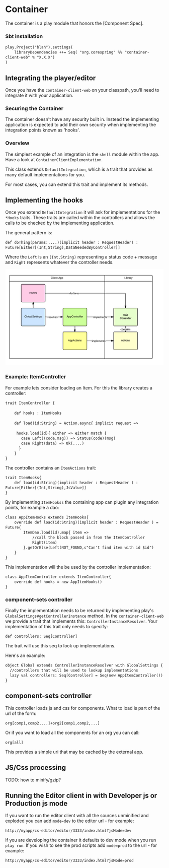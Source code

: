 # Container

The container is a play module that honors the [Component Spec].

### Sbt installation

    play.Project("blah").settings(
        libraryDependencies ++= Seq( "org.corespring" %% "container-client-web" % "X.X.X")
    )

## Integrating the player/editor

Once you have the `container-client-web` on your classpath, you'll need to integrate it with your application.

### Securing the Container

The container doesn't have any security built in. Instead the implementing application is expected to add their own 
security when implementing the integration points known as 'hooks'.

### Overview 

The simplest example of an integration is the `shell` module within the app. Have a look at `ContainerClientImplementation`.

This class extends `DefaultIntegration`, which is a trait that provides as many default implementations for you.

For most cases, you can extend this trait and implement its methods.

## Implementing the hooks

Once you extend `DefaultIntegration` it will ask for implementations for the `*Hooks` traits. These traits are called
 within the controllers and allows the calls to be checked by the implementing application.

The general pattern is: 

    def doThing(params:....)(implicit header : RequestHeader) : Future[Either[(Int,String),DataNeededByController]]

Where the `Left` is an `(Int,String)` representing a status code + message and `Right` represents whatever the 
controller needs.


![integration](../img/integration.png)

### Example: ItemController

For example lets consider loading an Item. For this the library creates a controller:

    trait ItemController {

        def hooks : ItemHooks

        def load(id:String) = Action.async{ implicit request => 
         
         hooks.load(id){ either => either match {
           case Left((code,msg)) => Status(code)(msg)
           case Right(data) => Ok(....)
          }
        }
    }

The controller contains an `ItemActions` trait:

    trait ItemHooks{
        def load(id:String)(implicit header : RequestHeader ) : Future[Either[(Int,String),JsValue]]
    }

By implementing `ItemHookss` the containing app can plugin any integration points, for example a dao:

    class AppItemHooks extends ItemHooks{
        override def load(id:String)(implicit header : RequestHeader ) = Future{
            ItemDao.load(id).map{ item =>
                //call the block passed in from the ItemController
                Right(item)
            }.getOrElse(Left(NOT_FOUND,s"Can't find item with id $id")
        }
    }

This implementation will the be used by the controller implementation:

    class AppItemController extends ItemController{
        override def hooks = new AppItemHooks()
    }

### component-sets controller
Finally the implementation needs to be returned by implementing play's `GlobalSettings#getControllerInstance` method.
In the `container-client-web` we provide a trait that implements this: `ControllerInstanceResolver`.
Your implementation of this trait only needs to specify:

    def controllers: Seq[Controller]

The trait will use this seq to look up implementations.

Here's an example:

    object Global extends ControllerInstanceResolver with GlobalSettings {
      //controllers that will be used to lookup implementations
      lazy val controllers: Seq[Controller] = Seq(new AppItemController())
    }


## component-sets controller

This controller loads js and css for components. What to load is part of the url of the form:

    org[comp1,comp2,...]+org2[comp1,comp2,...]

Or if you want to load all the components for an org you can call:

    org[all]


This provides a simple uri that may be cached by the external app.

## JS/Css processing

TODO: how to minify/gzip?


## Running the Editor client in with Developer js or Production js mode

If you want to run the editor client with all the sources unminified and exploded you can add `mode=dev` to the editor url - for example: 

    http://myapp/cs-editor/editor/3333/index.html?jsMode=dev

If you are developing the container it defaults to dev mode when you run `play run`. If you wish to see the prod scripts add `mode=prod` to the url - for example:  

    http://myapp/cs-editor/editor/3333/index.html?jsMode=prod